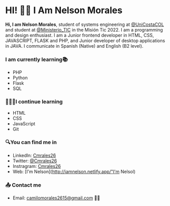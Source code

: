 # HI! 👋🏻 I Am Nelson Morales

**Hi, I am Nelson Morales**, student of systems engineering at [@UniCostaCOL](https://twitter.com/UniCostaCOL "@UniCostaCOL") and student at [@Ministerio_TIC](https://twitter.com/Ministerio_TIC "@Ministerio_TIC") in the Misión Tic 2022. I am a programming and design enthusiast. I am a Junior frontend developer in HTML, CSS, JAVASCRIPT, FLASK and PHP, and Junior developer of desktop applications in JAVA. I communicate in Spanish (Native) and English (B2 level).

###  I am currently learning📚
- PHP
- Python
- Flask
- SQL

### 👩🏻‍💻I continue learning
- HTML
- CSS
- JavaScript
- Git

### 🔍You can find me in
- LinkedIn: [Cmrales26](https://www.linkedin.com/in/cmrales26/ "Cmrales26")
- Twitter: [@Cmrales26](https://twitter.com/Cmrales26 "Twitter")
- Instragram: [Cmrales26](https://www.instagram.com/Cmrales26/ "@Cmrales26")
- Web: [I'm Nelson](http://iamnelson.netlify.app/"I'm Nelsol)

### 📤 Contact me
- Email: [camilomorales2615@gmail.com](mailto:camilomorales2615@gmail.com) ✌🏻


